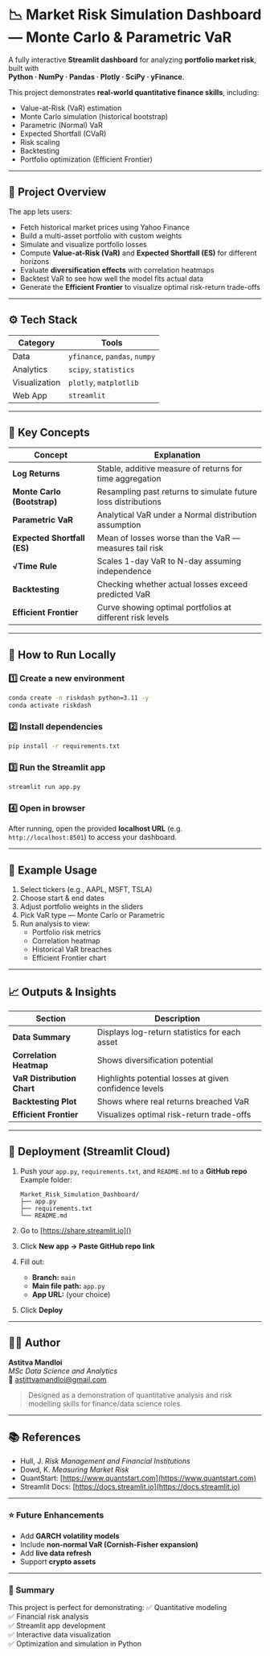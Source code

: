 # 📉 Market Risk Simulation Dashboard — Monte Carlo & Parametric VaR

A fully interactive **Streamlit dashboard** for analyzing **portfolio market risk**, built with  
**Python · NumPy · Pandas · Plotly · SciPy · yFinance**.

This project demonstrates **real-world quantitative finance skills**, including:
- Value-at-Risk (VaR) estimation  
- Monte Carlo simulation (historical bootstrap)  
- Parametric (Normal) VaR  
- Expected Shortfall (CVaR)  
- Risk scaling  
- Backtesting  
- Portfolio optimization (Efficient Frontier)

---

## 🧠 Project Overview

The app lets users:
- Fetch historical market prices using Yahoo Finance  
- Build a multi-asset portfolio with custom weights  
- Simulate and visualize portfolio losses  
- Compute **Value-at-Risk (VaR)** and **Expected Shortfall (ES)** for different horizons  
- Evaluate **diversification effects** with correlation heatmaps  
- Backtest VaR to see how well the model fits actual data  
- Generate the **Efficient Frontier** to visualize optimal risk-return trade-offs

---

## ⚙️ Tech Stack

| Category | Tools |
|-----------|-------|
| Data | `yfinance`, `pandas`, `numpy` |
| Analytics | `scipy`, `statistics` |
| Visualization | `plotly`, `matplotlib` |
| Web App | `streamlit` |

---

## 🧩 Key Concepts

| Concept | Explanation |
|----------|--------------|
| **Log Returns** | Stable, additive measure of returns for time aggregation |
| **Monte Carlo (Bootstrap)** | Resampling past returns to simulate future loss distributions |
| **Parametric VaR** | Analytical VaR under a Normal distribution assumption |
| **Expected Shortfall (ES)** | Mean of losses worse than the VaR — measures tail risk |
| **√Time Rule** | Scales 1-day VaR to N-day assuming independence |
| **Backtesting** | Checking whether actual losses exceed predicted VaR |
| **Efficient Frontier** | Curve showing optimal portfolios at different risk levels |

---

## 🚀 How to Run Locally

### 1️⃣ Create a new environment
```bash
conda create -n riskdash python=3.11 -y
conda activate riskdash
```

### 2️⃣ Install dependencies
```bash
pip install -r requirements.txt
```

### 3️⃣ Run the Streamlit app
```bash
streamlit run app.py
```

### 4️⃣ Open in browser
After running, open the provided **localhost URL** (e.g. `http://localhost:8501`) to access your dashboard.

---

## 🧮 Example Usage

1. Select tickers (e.g., AAPL, MSFT, TSLA)  
2. Choose start & end dates  
3. Adjust portfolio weights in the sliders  
4. Pick VaR type — Monte Carlo or Parametric  
5. Run analysis to view:
   - Portfolio risk metrics  
   - Correlation heatmap  
   - Historical VaR breaches  
   - Efficient Frontier chart  

---

## 📈 Outputs & Insights

| Section | Description |
|----------|--------------|
| **Data Summary** | Displays log-return statistics for each asset |
| **Correlation Heatmap** | Shows diversification potential |
| **VaR Distribution Chart** | Highlights potential losses at given confidence levels |
| **Backtesting Plot** | Shows where real returns breached VaR |
| **Efficient Frontier** | Visualizes optimal risk-return trade-offs |

---

## 🧾 Deployment (Streamlit Cloud)

1. Push your `app.py`, `requirements.txt`, and `README.md` to a **GitHub repo**  
   Example folder:
   ```
   Market_Risk_Simulation_Dashboard/
   ├── app.py
   ├── requirements.txt
   └── README.md
   ```

2. Go to [https://share.streamlit.io]()

3. Click **New app → Paste GitHub repo link**

4. Fill out:
   - **Branch:** `main`
   - **Main file path:** `app.py`
   - **App URL:** (your choice)

5. Click **Deploy**

---

## 🧑‍💻 Author

**Astitva Mandloi**  
*MSc Data Science and Analytics*  
📧 astittvamandloi@gmail.com  

> Designed as a demonstration of quantitative analysis and risk modelling skills for finance/data science roles.

---

## 📚 References

- Hull, J. *Risk Management and Financial Institutions*  
- Dowd, K. *Measuring Market Risk*  
- QuantStart: [https://www.quantstart.com](https://www.quantstart.com)  
- Streamlit Docs: [https://docs.streamlit.io](https://docs.streamlit.io)

---

### ⭐ Future Enhancements
- Add **GARCH volatility models**  
- Include **non-normal VaR (Cornish-Fisher expansion)**  
- Add **live data refresh**  
- Support **crypto assets**

---

### 🏁 Summary
This project is perfect for demonstrating:
✅ Quantitative modeling  
✅ Financial risk analysis  
✅ Streamlit app development  
✅ Interactive data visualization  
✅ Optimization and simulation in Python
